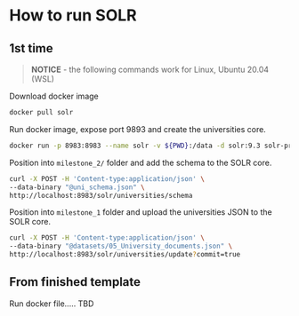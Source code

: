 # How to run SOLR

## 1st time

> **NOTICE** - the following commands work for Linux, Ubuntu 20.04 (WSL)

Download docker image

```bash
docker pull solr
```

Run docker image, expose port 9893 and create the universities core.

```bash
docker run -p 8983:8983 --name solr -v ${PWD}:/data -d solr:9.3 solr-precreate universities
```

Position into `milestone_2/` folder and add the schema to the SOLR core.

```bash
curl -X POST -H 'Content-type:application/json' \
--data-binary "@uni_schema.json" \
http://localhost:8983/solr/universities/schema
```

Position into `milestone_1` folder and upload the universities JSON to the SOLR core.

```bash
curl -X POST -H 'Content-type:application/json' \
--data-binary "@datasets/05_University_documents.json" \
http://localhost:8983/solr/universities/update?commit=true
```

## From finished template

Run docker file..... TBD

